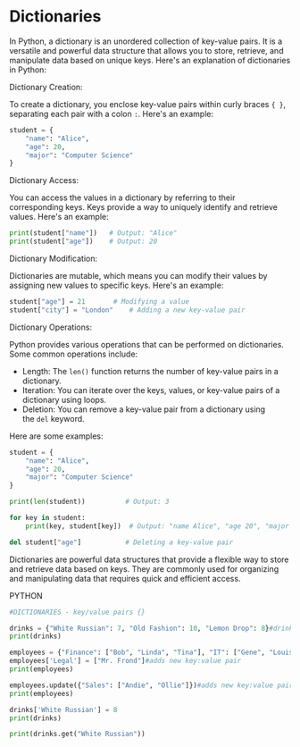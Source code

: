 # Dictionaries

In Python, a dictionary is an unordered collection of key-value pairs. It is a versatile and powerful data structure that allows you to store, retrieve, and manipulate data based on unique keys. Here's an explanation of dictionaries in Python:

Dictionary Creation:

To create a dictionary, you enclose key-value pairs within curly braces `{ }`, separating each pair with a colon `:`. Here's an example:

```python
student = {
    "name": "Alice",
    "age": 20,
    "major": "Computer Science"
}

```

Dictionary Access:

You can access the values in a dictionary by referring to their corresponding keys. Keys provide a way to uniquely identify and retrieve values. Here's an example:

```python
print(student["name"])   # Output: "Alice"
print(student["age"])    # Output: 20

```

Dictionary Modification:

Dictionaries are mutable, which means you can modify their values by assigning new values to specific keys. Here's an example:

```python
student["age"] = 21       # Modifying a value
student["city"] = "London"    # Adding a new key-value pair

```

Dictionary Operations:

Python provides various operations that can be performed on dictionaries. Some common operations include:

- Length: The `len()` function returns the number of key-value pairs in a dictionary.
- Iteration: You can iterate over the keys, values, or key-value pairs of a dictionary using loops.
- Deletion: You can remove a key-value pair from a dictionary using the `del` keyword.

Here are some examples:

```python
student = {
    "name": "Alice",
    "age": 20,
    "major": "Computer Science"
}

print(len(student))          # Output: 3

for key in student:
    print(key, student[key])  # Output: "name Alice", "age 20", "major Computer Science"

del student["age"]           # Deleting a key-value pair

```

Dictionaries are powerful data structures that provide a flexible way to store and retrieve data based on keys. They are commonly used for organizing and manipulating data that requires quick and efficient access.

PYTHON

```python
#DICTIONARIES - key/value pairs {}

drinks = {"White Russian": 7, "Old Fashion": 10, "Lemon Drop": 8}#drink is key, price is value
print(drinks)

employees = {"Finance": ["Bob", "Linda", "Tina"], "IT": ["Gene", "Louise", "Teddy"], "HR": ["Jimmy Jr.", "Mort"]}
employees['Legal'] = ["Mr. Frond"]#adds new key:value pair
print(employees)

employees.update({"Sales": ["Andie", "Ollie"]})#adds new key:value pair
print(employees)

drinks['White Russian'] = 8
print(drinks)

print(drinks.get("White Russian"))
```
